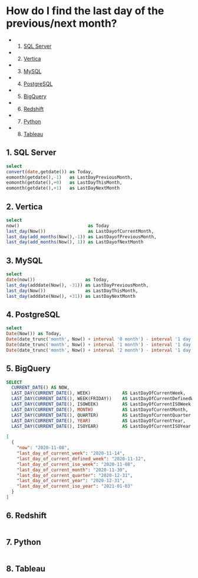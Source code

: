 # How do I find the last day of the previous/next month?


<!-- vscode-markdown-toc -->
* 1. [SQL Server](#SQLServer)
* 2. [Vertica](#Vertica)
* 3. [MySQL](#MySQL)
* 4. [PostgreSQL](#PostgreSQL)
* 5. [BigQuery](#BigQuery)
* 6. [Redshift](#Redshift)
* 7. [Python](#Python)
* 8. [Tableau](#Tableau)

<!-- vscode-markdown-toc-config
	numbering=true
	autoSave=true
	/vscode-markdown-toc-config -->
<!-- /vscode-markdown-toc -->


##  1. <a name='SQLServer'></a>SQL Server
```sql
select
convert(date,getdate()) as Today,
eomonth(getdate(),-1)   as LastDayPreviousMonth,
eomonth(getdate(),+0)   as LastDayThisMonth,
eomonth(getdate(),+1)   as LastDayNextMonth
```

##  2. <a name='Vertica'></a>Vertica
```sql
select
now()                          as Today
last_day(Now())                as LastDayofCurrentMonth,
last_day(add_months(Now(),-1)) as LastDayofPreviousMonth,
last_day(add_months(Now(), 1)) as LastDayofNextMonth
```


##  3. <a name='MySQL'></a>MySQL
```sql
select
date(now())                   as Today,
last_day(adddate(Now(), -31)) as LastDayPreviousMonth,
last_day(Now())               as LastDayThisMonth,
last_day(adddate(Now(), +31)) as LastDayNextMonth
```


##  4. <a name='PostgreSQL'></a>PostgreSQL
```sql
select
Date(Now()) as Today,
Date(date_trunc('month', Now() + interval '0 month') - interval '1 day')  as LastDayPreviousMonth,
Date(date_trunc('month', Now() + interval '1 month') - interval '1 day')  as LastDayThisMonth,
Date(date_trunc('month', Now() + interval '2 month') - interval '1 day')  as LastDayNextMonth
```

##  5. <a name='BigQuery'></a>BigQuery
```sql
SELECT
  CURRENT_DATE() AS NOW,
  LAST_DAY(CURRENT_DATE(), WEEK)            AS LastDayOfCurrentWeek,
  LAST_DAY(CURRENT_DATE(), WEEK(FRIDAY))    AS LastDayOfCurrentDefinedWeek,
  LAST_DAY(CURRENT_DATE(), ISOWEEK)         AS LastDayOfCurrentISOWeek,
  LAST_DAY(CURRENT_DATE(), MONTH)           AS LastDayofCurrentMonth,
  LAST_DAY(CURRENT_DATE(), QUARTER)         AS LastDayofCurrentQuarter,
  LAST_DAY(CURRENT_DATE(), YEAR)            AS LastDayOfCurrentYear,
  LAST_DAY(CURRENT_DATE(), ISOYEAR)         AS LastDayOfCurrentISOYear
```
```json
[
  {
    "now": "2020-11-08",
    "last_day_of_current_week": "2020-11-14",
    "last_day_of_current_defined_week": "2020-11-12",
    "last_day_of_current_iso_week": "2020-11-08",
    "last_day_of_current_month": "2020-11-30",
    "last_day_of_current_quarter": "2020-12-31",
    "last_day_of_current_year": "2020-12-31",
    "last_day_of_current_iso_year": "2021-01-03"
  }
]
```

##  6. <a name='Redshift'></a>Redshift
```sql
```


##  7. <a name='Python'></a>Python
```python
```

##  8. <a name='Tableau'></a>Tableau
```
```